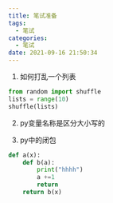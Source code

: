 ```yaml
---
title: 笔试准备
tags:
  - 笔试
categories:
  - 笔试
date: 2021-09-16 21:50:34
---
```


1. 如何打乱一个列表

```py
from random import shuffle
lists = range(10)
shuffle(lists)

```
2. py变量名称是区分大小写的

3. py中的闭包
```py
def a(x):
    def b(a):
        print("hhhh")
        a +=1
        return 
    return b(x)
```